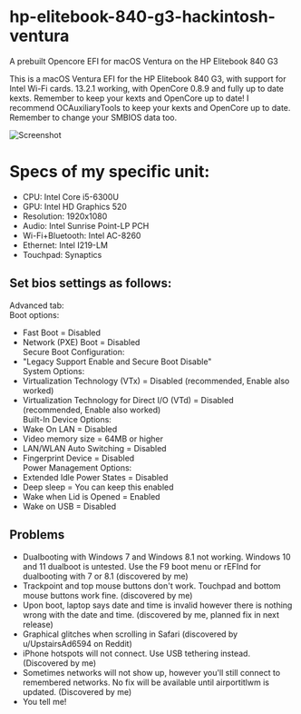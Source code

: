 # hp-elitebook-840-g3-hackintosh-ventura
A prebuilt Opencore EFI for macOS Ventura on the HP Elitebook 840 G3

This is a macOS Ventura EFI for the HP Elitebook 840 G3, with support for Intel Wi-Fi cards. 13.2.1 working, with OpenCore 0.8.9 and fully up to date kexts. Remember to keep your kexts and OpenCore up to date! I recommend OCAuxiliaryTools to keep your kexts and OpenCore up to date. Remember to change your SMBIOS data too.

![Screenshot](https://github.com/Lost-Entrepreneur439/hp-elitebook-840-g3-hackintosh-ventura/blob/main/Untitled%202.png)

# Specs of my specific unit:
* CPU: Intel Core i5-6300U
* GPU: Intel HD Graphics 520
* Resolution: 1920x1080
* Audio: Intel Sunrise Point-LP PCH
* Wi-Fi+Bluetooth: Intel AC-8260
* Ethernet: Intel I219-LM
* Touchpad: Synaptics

## Set bios settings as follows:
Advanced tab:  
Boot options:  
- Fast Boot = Disabled
- Network (PXE) Boot = Disabled  
Secure Boot Configuration:
- "Legacy Support Enable and Secure Boot Disable"  
System Options:  
- Virtualization Technology (VTx) = Disabled (recommended, Enable also worked)
- Virtualization Technology for Direct I/O (VTd) = Disabled (recommended, Enable also worked)  
Built-In Device Options:  
- Wake On LAN = Disabled
- Video memory size = 64MB or higher
- LAN/WLAN Auto Switching = Disabled
- Fingerprint Device = Disabled  
Power Management Options:  
- Extended Idle Power States = Disabled
- Deep sleep = You can keep this enabled
- Wake when Lid is Opened = Enabled
- Wake on USB = Disabled

## Problems
* Dualbooting with Windows 7 and Windows 8.1 not working. Windows 10 and 11 dualboot is untested. Use the F9 boot menu or rEFInd for dualbooting with 7 or 8.1 (discovered by me)
* Trackpoint and top mouse buttons don't work. Touchpad and bottom mouse buttons work fine. (discovered by me)
* Upon boot, laptop says date and time is invalid however there is nothing wrong with the date and time. (discovered by me, planned fix in next release)
* Graphical glitches when scrolling in Safari (discovered by u/UpstairsAd6594 on Reddit)
* iPhone hotspots will not connect. Use USB tethering instead. (Discovered by me)
* Sometimes networks will not show up, however you'll still connect to remembered networks. No fix will be available until airportitlwm is updated. (Discovered by me)
* You tell me!
